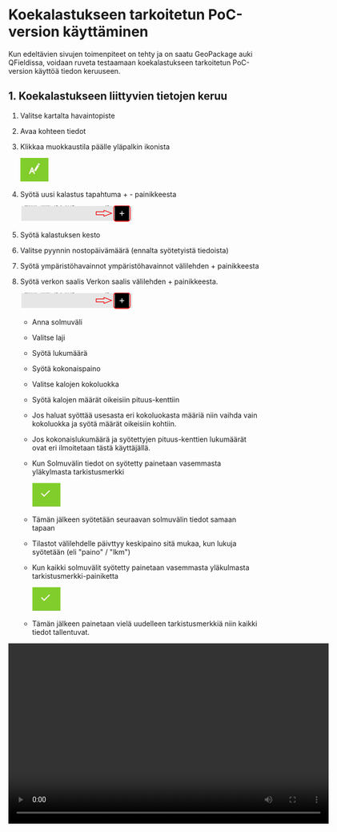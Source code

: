 # Koekalastukseen tarkoitetun PoC-version käyttäminen

Kun edeltävien sivujen toimenpiteet on tehty ja on saatu GeoPackage auki QFieldissa, voidaan ruveta testaamaan koekalastukseen tarkoitetun PoC-version käyttöä tiedon keruuseen.

## 1. Koekalastukseen liittyvien tietojen keruu

1.  Valitse kartalta havaintopiste

2.  Avaa kohteen tiedot

3.  Klikkaa muokkaustila päälle yläpalkin ikonista

    ![](img/muokkaus_qfield.png)

4.  Syötä uusi kalastus tapahtuma + - painikkeesta

    ![Lisää uusi kohde](img/lisaa_uusi_kohde_qfield.png)

5.  Syötä kalastuksen kesto

6.  Valitse pyynnin nostopäivämäärä (ennalta syötetyistä tiedoista)

7.  Syötä ympäristöhavainnot ympäristöhavainnot välilehden + painikkeesta

8.  Syötä verkon saalis Verkon saalis välilehden + painikkeesta.

    ![Lisää uusi kohde](img/lisaa_uusi_kohde_qfield.png)

    -   Anna solmuväli

    -   Valitse laji

    -   Syötä lukumäärä

    -   Syötä kokonaispaino

    -   Valitse kalojen kokoluokka

    -   Syötä kalojen määrät oikeisiin pituus-kenttiin

    -   Jos haluat syöttää usesasta eri kokoluokasta määriä niin vaihda vain kokoluokka ja syötä määrät oikeisiin kohtiin.

    -   Jos kokonaislukumäärä ja syötettyjen pituus-kenttien lukumäärät ovat eri ilmoitetaan tästä käyttäjällä.

    -   Kun Solmuvälin tiedot on syötetty painetaan vasemmasta yläkylmasta tarkistusmerkki

        ![](img/tallenna_muokkaukset_qfield.png)

    -   Tämän jälkeen syötetään seuraavan solmuvälin tiedot samaan tapaan

    -   Tilastot välilehdelle päivttyy keskipaino sitä mukaa, kun lukuja syötetään (eli  "paino"  /  "lkm") 

    -   Kun kaikki solmuvälit syötetty painetaan vasemmasta yläkulmasta tarkistusmerkki-painiketta

        ![](img/tallenna_muokkaukset_qfield.png)

    -   Tämän jälkeen painetaan vielä uudelleen tarkistusmerkkiä niin kaikki tiedot tallentuvat.

<video width="640" height="360" controls>

<source src="img/koekalastustietojen_lisays.mp4" type="video/mp4">

Your browser does not support the video tag. </video>

## 2. Uuden havaintopaikan syöttäminen.

1.  Valitse tasot-valikosta havaintopaikka-taso

2.  Vaihda muokkaustilaan.

    ![](img/muokkaus_qfield.png)

3.  Siirry kartalta uuden havaintopaikan kohtaan.

4.  Tallenna uusi havaintopaikka + -painikkeesta

    ![Lisää uusi kohde](img/lisaa_uusi_kohde_qfield.png)

5.  Anna havaintopaikan nimi

6.  Valitse havaintopaikan havaintoalue

7.  Paina lopuksi tarkistusmerkkiä, jolloin havainnot tallentuvat

    ![](img/tallenna_muokkaukset_qfield.png) <video width="640" height="360" controls>

<source src="img/havaintopaikan_lisays.mp4" type="video/mp4">

Your browser does not support the video tag. </video>

## 3. Uuden koekalastusjakson lisäys

1.  Valitse tasot-valikosta koekalastusjakso-taso

2.  Vaihda muokkaustilaan.

    ![](img/muokkaus_qfield.png)

3.  Tallenna uusi koekalastusjakso + -painikkeesta

    ![Lisää uusi kohde](img/lisaa_uusi_kohde_qfield.png)

4.  Anna koekalastusjakson nimi

5.  Anna alkupäivämäärä

6.  Anna loppupäivämäärä

7.  Syötä koekalastajat

8.  Paina lopuksi tarkistusmerkkiä

    ![](img/tallenna_muokkaukset_qfield.png)

[<img src="img/koekalastusjakso.gif" width="300"/>](img/koekalastusjakso.gif)

## 4. Uuden pyynti-tapahtuman lisäys

1.  Valitse pyynti-valikosta havaintopaikka-taso

2.  Vaihda muokkaustilaan.

    ![](img/muokkaus_qfield.png)

3.  Tallenna uusi pyynti-tapahtuma + -painikkeesta

    ![Lisää uusi kohde](img/lisaa_uusi_kohde_qfield.png)

4.  Anna nostopäiväärä

5.  Jos häiriötekijöitä laita valinta päälle ja kirjoita avautuvaan kenttään häiriötekijän kuvaus.

6.  Valitse koekalastusjakso, johon pyynti liittyy

7.  Paina lopuksi taas tarkistusmerkkiä

    ![](img/tallenna_muokkaukset_qfield.png)

[<img src="img/pyynti.gif" width="300"/>](img/pyynti.gif)
